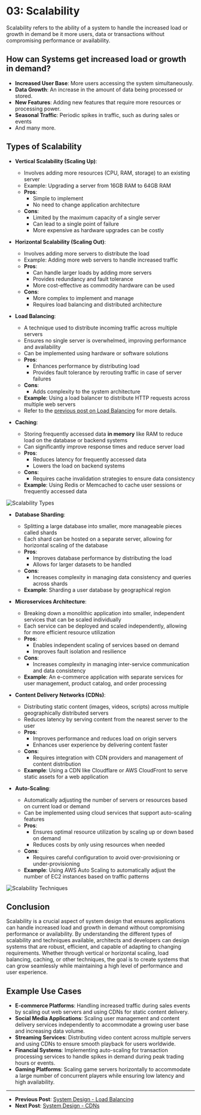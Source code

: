 # 03: Scalability
Scalability refers to the ability of a system to handle the increased load or growth in demand be it more users, data or transactions without compromising performance or availability. 

## How can Systems get increased load or growth in demand?
- **Increased User Base**: More users accessing the system simultaneously.
- **Data Growth**: An increase in the amount of data being processed or stored.
- **New Features**: Adding new features that require more resources or processing power.
- **Seasonal Traffic**: Periodic spikes in traffic, such as during sales or events
- And many more.

## Types of Scalability
- **Vertical Scalability (Scaling Up)**:
  - Involves adding more resources (CPU, RAM, storage) to an existing server
  - Example: Upgrading a server from 16GB RAM to 64GB RAM
  - **Pros**:
    - Simple to implement
    - No need to change application architecture
  - **Cons**:
    - Limited by the maximum capacity of a single server
    - Can lead to a single point of failure
    - More expensive as hardware upgrades can be costly

- **Horizontal Scalability (Scaling Out)**:
  - Involves adding more servers to distribute the load
  - Example: Adding more web servers to handle increased traffic
  - **Pros**:
    - Can handle larger loads by adding more servers
    - Provides redundancy and fault tolerance
    - More cost-effective as commodity hardware can be used
  - **Cons**:
    - More complex to implement and manage
    - Requires load balancing and distributed architecture

- **Load Balancing**:
  - A technique used to distribute incoming traffic across multiple servers
  - Ensures no single server is overwhelmed, improving performance and availability
  - Can be implemented using hardware or software solutions
  - **Pros**:
    - Enhances performance by distributing load
    - Provides fault tolerance by rerouting traffic in case of server failures
  - **Cons**:
    - Adds complexity to the system architecture
  - **Example**: Using a load balancer to distribute HTTP requests across multiple web servers
  - Refer to the [previous post on Load Balancing](/blog/system-design-02) for more details.

- **Caching**:
  - Storing frequently accessed data **in memory** like RAM to reduce load on the database or backend systems
  - Can significantly improve response times and reduce server load
  - **Pros**:
    - Reduces latency for frequently accessed data
    - Lowers the load on backend systems
  - **Cons**:
    - Requires cache invalidation strategies to ensure data consistency
  - **Example**: Using Redis or Memcached to cache user sessions or frequently accessed data

![Scalability Types](/blog_assets/scalability-1.png)

- **Database Sharding**:
  - Splitting a large database into smaller, more manageable pieces called shards
  - Each shard can be hosted on a separate server, allowing for horizontal scaling of the database
  - **Pros**:
    - Improves database performance by distributing the load
    - Allows for larger datasets to be handled
  - **Cons**:
    - Increases complexity in managing data consistency and queries across shards
  - **Example**: Sharding a user database by geographical region 

- **Microservices Architecture**:
  - Breaking down a monolithic application into smaller, independent services that can be scaled individually
  - Each service can be deployed and scaled independently, allowing for more efficient resource utilization
  - **Pros**:
    - Enables independent scaling of services based on demand
    - Improves fault isolation and resilience
  - **Cons**:
    - Increases complexity in managing inter-service communication and data consistency
  - **Example**: An e-commerce application with separate services for user management, product catalog, and order processing

- **Content Delivery Networks (CDNs)**:
  - Distributing static content (images, videos, scripts) across multiple geographically distributed servers
  - Reduces latency by serving content from the nearest server to the user
  - **Pros**:
    - Improves performance and reduces load on origin servers
    - Enhances user experience by delivering content faster
  - **Cons**:
    - Requires integration with CDN providers and management of content distribution
  - **Example**: Using a CDN like Cloudflare or AWS CloudFront to serve static assets for a web application

- **Auto-Scaling**:
  - Automatically adjusting the number of servers or resources based on current load or demand
  - Can be implemented using cloud services that support auto-scaling features
  - **Pros**:
    - Ensures optimal resource utilization by scaling up or down based on demand
    - Reduces costs by only using resources when needed
  - **Cons**:
    - Requires careful configuration to avoid over-provisioning or under-provisioning
  - **Example**: Using AWS Auto Scaling to automatically adjust the number of EC2 instances based on traffic patterns

![Scalability Techniques](/blog_assets/scalability-2.png)

## Conclusion
Scalability is a crucial aspect of system design that ensures applications can handle increased load and growth in demand without compromising performance or availability. By understanding the different types of scalability and techniques available, architects and developers can design systems that are robust, efficient, and capable of adapting to changing requirements. Whether through vertical or horizontal scaling, load balancing, caching, or other techniques, the goal is to create systems that can grow seamlessly while maintaining a high level of performance and user experience.

## Example Use Cases
- **E-commerce Platforms**: Handling increased traffic during sales events by scaling out web servers and using CDNs for static content delivery.
- **Social Media Applications**: Scaling user management and content delivery services independently to accommodate a growing user base and increasing data volume.
- **Streaming Services**: Distributing video content across multiple servers and using CDNs to ensure smooth playback for users worldwide.
- **Financial Systems**: Implementing auto-scaling for transaction processing services to handle spikes in demand during peak trading hours or events.
- **Gaming Platforms**: Scaling game servers horizontally to accommodate a large number of concurrent players while ensuring low latency and high availability.

---
- **Previous Post**: [System Design - Load Balancing](/blog/system-design-02)
- **Next Post**: [System Design - CDNs](/blog/system-design-04)